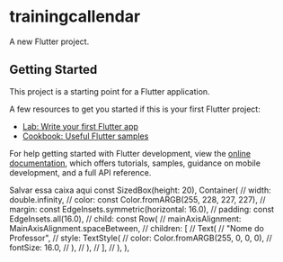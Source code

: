 # trainingcallendar

A new Flutter project.

## Getting Started

This project is a starting point for a Flutter application.

A few resources to get you started if this is your first Flutter project:

- [Lab: Write your first Flutter app](https://docs.flutter.dev/get-started/codelab)
- [Cookbook: Useful Flutter samples](https://docs.flutter.dev/cookbook)

For help getting started with Flutter development, view the
[online documentation](https://docs.flutter.dev/), which offers tutorials,
samples, guidance on mobile development, and a full API reference.

Salvar essa caixa aqui
const SizedBox(height: 20),
            Container(
              // width: double.infinity,
              // color: const Color.fromARGB(255, 228, 227, 227),
              // margin: const EdgeInsets.symmetric(horizontal: 16.0),
              // padding: const EdgeInsets.all(16.0),
              // child: const Row(
              //   mainAxisAlignment: MainAxisAlignment.spaceBetween,
              //   children: [
              //     Text(
              //       "Nome do Professor",
              //       style: TextStyle(
              //         color: Color.fromARGB(255, 0, 0, 0),
              //         fontSize: 16.0,
              //       ),
              //     ),
              //   ],
              // ),
            ),
